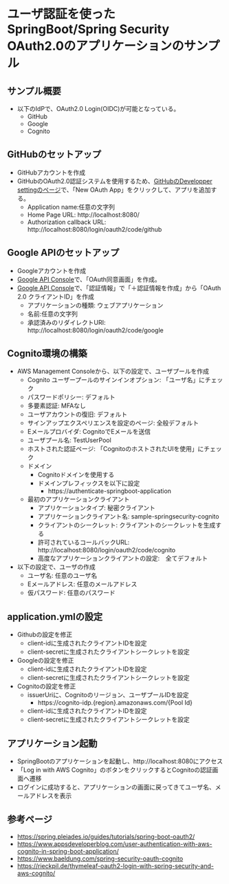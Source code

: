 # ユーザ認証を使ったSpringBoot/Spring Security OAuth2.0のアプリケーションのサンプル

## サンプル概要
* 以下のIdPで、OAuth2.0 Login(OIDC)が可能となっている。
    * GitHub
    * Google
    * Cognito

## GitHubのセットアップ
* GitHubアカウントを作成
* GitHubのOAuth2.0認証システムを使用するため、[GitHubのDevelopper settingのページ](https://github.com/settings/developers)で、「New OAuth App」をクリックして、アプリを追加する。    
    * Application name:任意の文字列
    * Home Page URL: http://localhost:8080/
    * Authorization callback URL: http://localhost:8080/login/oauth2/code/github

## Google APIのセットアップ
* Googleアカウントを作成
* [Google API Console](https://console.developers.google.com/)で、「OAuth同意画面」を作成。
* [Google API Console](https://console.developers.google.com/)で、「認証情報」で「＋認証情報を作成」から「OAuth 2.0 クライアントID」を作成
    * アプリケーションの種類: ウェブアプリケーション
    * 名前:任意の文字列
    * 承認済みのリダイレクトURI: http://localhost:8080/login/oauth2/code/google

## Cognito環境の構築
* AWS Management Consoleから、以下の設定で、ユーザプールを作成
    * Cognito ユーザープールのサインインオプション: 「ユーザ名」にチェック
    * パスワードポリシー: デフォルト
    * 多要素認証: MFAなし
    * ユーザアカウントの復旧: デフォルト
    * サインアップエクスペリエンスを設定のページ: 全般デフォルト
    * Eメールプロバイダ: CognitoでEメールを送信
    * ユーザプール名: TestUserPool
    * ホストされた認証ページ: 「CognitoのホストされたUIを使用」にチェック
    * ドメイン
        * Cognitoドメインを使用する
        * ドメインプレフィックスを以下に設定
            * https://authenticate-springboot-application
    * 最初のアプリケーションクライアント
        * アプリケーションタイプ: 秘密クライアント
        * アプリケーションクライアント名: sample-springsecurity-cognito
        * クライアントのシークレット: クライアントのシークレットを生成する
        * 許可されているコールバックURL: http://localhost:8080/login/oauth2/code/cognito
        * 高度なアプリケーションクライアントの設定:　全てデフォルト
* 以下の設定で、ユーザの作成
    * ユーザ名: 任意のユーザ名 
    * Eメールアドレス: 任意のメールアドレス 
    * 仮パスワード: 任意のパスワード
    
## application.ymlの設定
* Githubの設定を修正
    * client-idに生成されたクライアントIDを設定
    * client-secretに生成されたクライアントシークレットを設定
* Googleの設定を修正
    * client-idに生成されたクライアントIDを設定
    * client-secretに生成されたクライアントシークレットを設定
* Cognitoの設定を修正
    * issuerUriに、Cognitoのリージョン、ユーザプールIDを設定
        * https://cognito-idp.{region}.amazonaws.com/{Pool Id}
    * client-idに生成されたクライアントIDを設定
    * client-secretに生成されたクライアントシークレットを設定

## アプリケーション起動
* SpringBootのアプリケーションを起動し、http://localhost:8080にアクセス
* 「Log in with AWS Cognito」のボタンをクリックするとCognitoの認証画面へ遷移
* ログインに成功すると、アプリケーションの画面に戻ってきてユーザ名、メールアドレスを表示

## 参考ページ
* https://spring.pleiades.io/guides/tutorials/spring-boot-oauth2/
* https://www.appsdeveloperblog.com/user-authentication-with-aws-cognito-in-spring-boot-application/
* https://www.baeldung.com/spring-security-oauth-cognito
* https://rieckpil.de/thymeleaf-oauth2-login-with-spring-security-and-aws-cognito/    


    